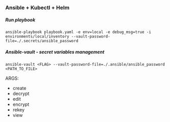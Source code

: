 ### Ansible + Kubectl + Helm

##### Run playbook
```
ansible-playbook playbook.yaml -e env=local -e debug_msg=true -i environments/local/inventory --vault-password-file=./.secrets/ansible_password
```

##### Ansible-vault - secret variables management
```
ansible-vault <FLAG> --vault-password-file=./.ansible/ansible_password <PATH_TO_FILE>
```
ARGS:
- create
- decrypt
- edit
- encrypt
- rekey
- view